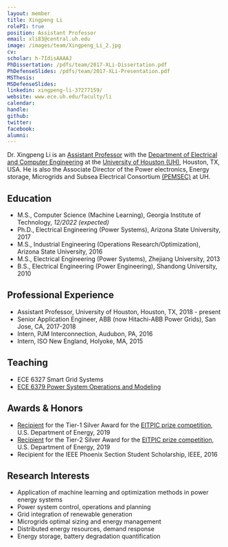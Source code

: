 ```yaml
---
layout: member
title: Xingpeng Li
rolePI: true
position: Assistant Professor
email: xli83@central.uh.edu
image: /images/team/Xingpeng_Li_2.jpg
cv: 
scholar: h-7IdisAAAAJ
PhDissertation: /pdfs/team/2017-XLi-Dissertation.pdf
PhDefenseSlides: /pdfs/team/2017-XLi-Presentation.pdf
MSThesis: 
MSDefenseSlides: 
linkedin: xingpeng-li-37277159/
website: www.ece.uh.edu/faculty/li
calendar: 
handle: 
github: 
twitter: 
facebook: 
alumni: 
---
```


Dr. Xingpeng Li is an <a class="off" href="https://www.ece.uh.edu/faculty/li" target="_blank">Assistant Professor</a> with the <a class="off" href="https://www.ece.uh.edu/" target="_blank">Department of Electrical and Computer Engineering</a> at the
<a class="off" href="https://www.uh.edu/" target="_blank">University of Houston (UH)</a>, Houston, TX, USA. He is also the Associate Director of the Power electronics, Energy storage, Microgrids and Subsea Electrical Consortium <a class="off" href="https://pemses.ece.uh.edu/wp-content/uploads/2019/01/click-here-for-PEMSEC-scope.pdf" target="_blank">(PEMSEC)</a> at UH.

## Education

* M.S., Computer Science (Machine Learning), Georgia Institute of Technology, *12/2022 (expected)*
* Ph.D., Electrical Engineering (Power Systems), Arizona State University, 2017
* M.S., Industrial Engineering (Operations Research/Optimization), Arizona State University, 2016
* M.S., Electrical Engineering (Power Systems), Zhejiang University, 2013
* B.S., Electrical Engineering (Power Engineering), Shandong University, 2010


## Professional Experience
* Assistant Professor, University of Houston, Houston, TX, 2018 - present
* Senior Application Engineer, ABB (now Hitachi-ABB Power Grids), San Jose, CA, 2017-2018
* Intern, PJM Interconnection, Audubon, PA, 2016
* Intern, ISO New England, Holyoke, MA, 2015


## Teaching
* ECE 6327 Smart Grid Systems
* <a class="off" href="/resources/ECE6379-PSOM/" target="_blank">ECE 6379 Power System Operations and Modeling</a>

## Awards & Honors
* <a class="off" href="https://www.energy.gov/oe/articles/eitpic-awardee-profile-university-houston-investigates-resilient-grid-strategies" target="_blank">Recipient</a> for the Tier-1 Silver Award for the <a class="off" href="https://netl.doe.gov/OEElectricityChallenge" target="_blank">EITPIC prize competition</a>, U.S. Department of Energy, 2019
* <a class="off" href="https://www.energy.gov/oe/articles/eitpic-awardee-profile-university-houston-investigates-resilient-grid-strategies" target="_blank">Recipient</a> for the Tier-2 Silver Award for the <a class="off" href="https://netl.doe.gov/OEElectricityChallenge" target="_blank">EITPIC prize competition</a>, U.S. Department of Energy, 2019
* Recipient for the IEEE Phoenix Section Student Scholarship, IEEE, 2016


## Research Interests
* Application of machine learning and optimization methods in power energy systems
* Power system control, operations and planning
* Grid integration of renewable generation
* Microgrids optimal sizing and energy management
* Distributed energy resources, demand response 
* Energy storage, battery degradation quantification


